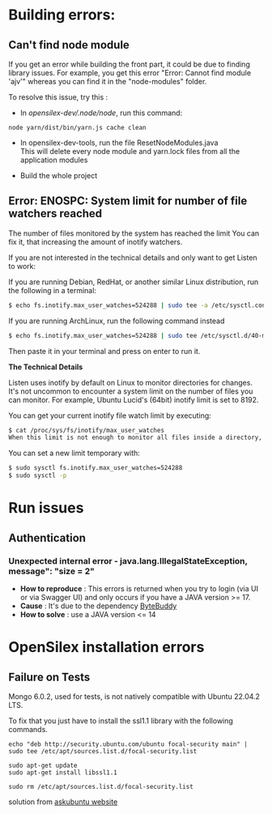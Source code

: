 # Building errors:
## Can't find node module
If you get an error while building the front part, it could be due to finding library issues. For example, you get this error "Error: Cannot find module 'ajv'" whereas you can find it in the "node-modules" folder.
  
To resolve this issue, try this :
- In *opensilex-dev/.node/node*, run this command: 

```
node yarn/dist/bin/yarn.js cache clean 
```

- In opensilex-dev-tools, run the file ResetNodeModules.java  
This will delete every node module and yarn.lock files from all the application modules
  
- Build the whole project

##  Error: ENOSPC: System limit for number of file watchers reached 

The number of files monitored by the system has reached the limit
You can fix it, that increasing the amount of inotify watchers.

If you are not interested in the technical details and only want to get Listen to work:

If you are running Debian, RedHat, or another similar Linux distribution, run the following in a terminal:

```sh
$ echo fs.inotify.max_user_watches=524288 | sudo tee -a /etc/sysctl.conf && sudo sysctl -p
```

If you are running ArchLinux, run the following command instead

```sh
$ echo fs.inotify.max_user_watches=524288 | sudo tee /etc/sysctl.d/40-max-user-watches.conf && sudo sysctl --system
```

Then paste it in your terminal and press on enter to run it.

**The Technical Details**

Listen uses inotify by default on Linux to monitor directories for changes. It's not uncommon to encounter a system limit on the number of files you can monitor. For example, Ubuntu Lucid's (64bit) inotify limit is set to 8192.

You can get your current inotify file watch limit by executing:

```sh
$ cat /proc/sys/fs/inotify/max_user_watches
When this limit is not enough to monitor all files inside a directory, the limit must be increased for Listen to work properly.
```

You can set a new limit temporary with:
```sh
$ sudo sysctl fs.inotify.max_user_watches=524288
$ sudo sysctl -p
```

# Run issues

## Authentication

### Unexpected internal error - java.lang.IllegalStateException, message": "size = 2"

- **How to reproduce** : This errors is returned when you try to login (via UI or via Swagger UI) and only occurs if you have a JAVA version >= 17.
- **Cause** : It's due to the dependency [ByteBuddy](https://bytebuddy.net/)
- **How to solve** : use a JAVA version <= 14

# OpenSilex installation errors

## Failure on Tests

Mongo 6.0.2, used for tests, is not natively compatible with Ubuntu 22.04.2 LTS.

To fix that you just have to install the ssl1.1 library with the following commands.
```shell
echo "deb http://security.ubuntu.com/ubuntu focal-security main" | sudo tee /etc/apt/sources.list.d/focal-security.list

sudo apt-get update
sudo apt-get install libssl1.1
```

```shell
sudo rm /etc/apt/sources.list.d/focal-security.list
```

solution from [askubuntu website](https://askubuntu.com/questions/1403619/mongodb-install-fails-on-ubuntu-22-04-depends-on-libssl1-1-but-it-is-not-insta/1403683#1403683)
